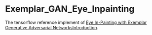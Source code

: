 # Exemplar_GAN_Eye_Inpainting
The tensorflow reference implement of [Eye In-Painting with Exemplar Generative Adversarial Networks](https://arxiv.org/abs/1712.03999)[Introduction](https://github.com/bdol/exemplar_gans).

